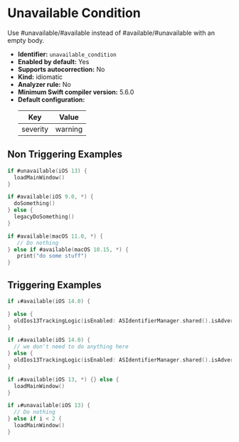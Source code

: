 # Unavailable Condition

Use #unavailable/#available instead of #available/#unavailable with an empty body.

* **Identifier:** `unavailable_condition`
* **Enabled by default:** Yes
* **Supports autocorrection:** No
* **Kind:** idiomatic
* **Analyzer rule:** No
* **Minimum Swift compiler version:** 5.6.0
* **Default configuration:**
  <table>
  <thead>
  <tr><th>Key</th><th>Value</th></tr>
  </thead>
  <tbody>
  <tr>
  <td>
  severity
  </td>
  <td>
  warning
  </td>
  </tr>
  </tbody>
  </table>

## Non Triggering Examples

```swift
if #unavailable(iOS 13) {
  loadMainWindow()
}
```

```swift
if #available(iOS 9.0, *) {
  doSomething()
} else {
  legacyDoSomething()
}
```

```swift
if #available(macOS 11.0, *) {
   // Do nothing
} else if #available(macOS 10.15, *) {
   print("do some stuff")
}
```

## Triggering Examples

```swift
if ↓#available(iOS 14.0) {

} else {
  oldIos13TrackingLogic(isEnabled: ASIdentifierManager.shared().isAdvertisingTrackingEnabled)
}
```

```swift
if ↓#available(iOS 14.0) {
  // we don't need to do anything here
} else {
  oldIos13TrackingLogic(isEnabled: ASIdentifierManager.shared().isAdvertisingTrackingEnabled)
}
```

```swift
if ↓#available(iOS 13, *) {} else {
  loadMainWindow()
}
```

```swift
if ↓#unavailable(iOS 13) {
  // Do nothing
} else if i < 2 {
  loadMainWindow()
}
```
